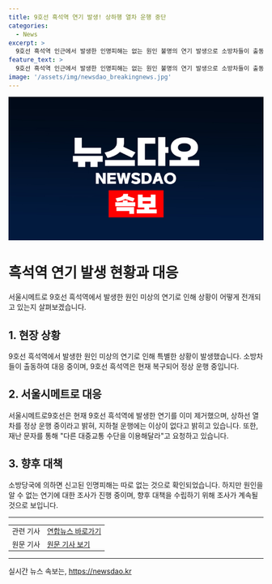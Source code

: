 ```yaml
---
title: 9호선 흑석역 연기 발생! 상하행 열차 운행 중단
categories:
  - News
excerpt: >
  9호선 흑석역 인근에서 발생한 인명피해는 없는 원인 불명의 연기 발생으로 소방차들이 출동했으나 현재는 복구돼 정상 운행 중. 서울시메트로는 상하선 열차가 정상 운행하고 있으며, 시민들은 다른 대중교통을 이용하도록 안내 중. 이에 대한 조사가 진행 중이며, 현재까지 원인은 파악되지 않았다. (150자)
feature_text: >
  9호선 흑석역 인근에서 발생한 인명피해는 없는 원인 불명의 연기 발생으로 소방차들이 출동했으나 현재는 복구돼 정상 운행 중. 서울시메트로는 상하선 열차가 정상 운행하고 있으며, 시민들은 다른 대중교통을 이용하도록 안내 중. 이에 대한 조사가 진행 중이며, 현재까지 원인은 파악되지 않았다. (150자)
image: '/assets/img/newsdao_breakingnews.jpg'
---
```


<p><img src="/assets/img/newsdao_breakingnews.jpg" alt="koreaapp 속보" /></p>

<h1>흑석역 연기 발생 현황과 대응</h1>

<p data-ke-size="size16">서울시메트로 9호선 흑석역에서 발생한 원인 미상의 연기로 인해 상황이 어떻게 전개되고 있는지 살펴보겠습니다.</p>

<h2 data-ke-size="size26">1. 현장 상황</h2>

<p data-ke-size="size16">9호선 흑석역에서 발생한 원인 미상의 연기로 인해 특별한 상황이 발생했습니다. 소방차들이 출동하여 대응 중이며, 9호선 흑석역은 현재 복구되어 정상 운행 중입니다.</p>

<h2 data-ke-size="size26">2. 서울시메트로 대응</h2>

<p data-ke-size="size16">서울시메트로9호선은 현재 9호선 흑석역에 발생한 연기를 이미 제거했으며, 상하선 열차를 정상 운행 중이라고 밝혀, 지하철 운행에는 이상이 없다고 밝히고 있습니다. 또한, 재난 문자를 통해 "다른 대중교통 수단을 이용해달라"고 요청하고 있습니다.</p>

<h2 data-ke-size="size26">3. 향후 대책</h2>

<p data-ke-size="size16">소방당국에 의하면 신고된 인명피해는 따로 없는 것으로 확인되었습니다. 하지만 원인을 알 수 없는 연기에 대한 조사가 진행 중이며, 향후 대책을 수립하기 위해 조사가 계속될 것으로 보입니다.</p>

<hr>

<table>
    <tbody>
        <tr>
            <td>관련 기사</td>
            <td><a href="https://www.yna.co.kr/view/AKR20220401149300056" target="_blank">연합뉴스 바로가기</a></td>
        </tr>
        <tr>
            <td>원문 기사</td>
            <td><a href="https://x.co.kr/" target="_blank">원문 기사 보기</a></td>
        </tr>
    </tbody>
</table>

<hr>
실시간 뉴스 속보는, <a href="https://newsdao.kr" rel="dofollow">https://newsdao.kr</a>


